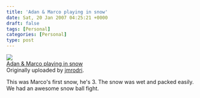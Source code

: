 ```yaml
---
title: 'Adan & Marco playing in snow'
date: Sat, 20 Jan 2007 04:25:21 +0000
draft: false
tags: [Personal]
categories: [Personal]
type: post
---
```


[![](http://farm1.static.flickr.com/152/363093765_38098eb4b6_m.jpg)](http://www.flickr.com/photos/jmrodri/363093765/ "photo sharing")  
[Adan & Marco playing in snow](http://www.flickr.com/photos/jmrodri/363093765/)  
Originally uploaded by [jmrodri](http://www.flickr.com/people/jmrodri/).

This was Marco's first snow, he's 3. The snow was wet and packed easily. We had an awesome snow ball fight.